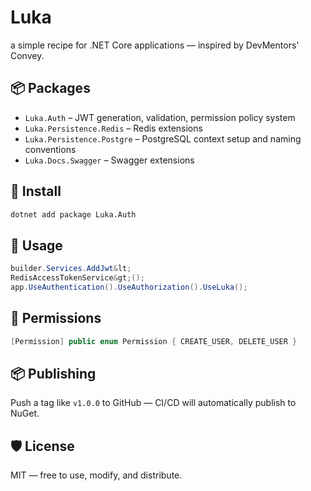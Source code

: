 # Luka

a  simple recipe for .NET Core applications — inspired by DevMentors' Convey.

## 📦 Packages

- `Luka.Auth` – JWT generation, validation, permission policy system
- `Luka.Persistence.Redis` – Redis extensions
- `Luka.Persistence.Postgre` – PostgreSQL context setup and naming conventions
- `Luka.Docs.Swagger` – Swagger extensions
## 🔧 Install

```bash
dotnet add package Luka.Auth
 ```
## 🚀 Usage
```csharp
builder.Services.AddJwt&lt;
RedisAccessTokenService&gt;();
app.UseAuthentication().UseAuthorization().UseLuka();
```
## 🔐 Permissions
```csharp
[Permission] public enum Permission { CREATE_USER, DELETE_USER }
```
## 📦 Publishing
Push a tag like `v1.0.0` to GitHub — CI/CD will automatically publish to NuGet.
## 🛡 License
MIT — free to use, modify, and distribute. </code></pre>
